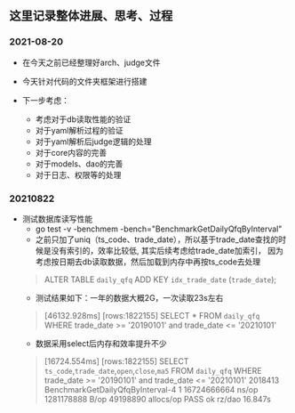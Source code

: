 ## 这里记录整体进展、思考、过程

### 2021-08-20
- 在今天之前已经整理好arch、judge文件
- 今天针对代码的文件夹框架进行搭建

- 下一步考虑：
  - 考虑对于db读取性能的验证
  - 对于yaml解析过程的验证
  - 对于yaml解析后judge逻辑的处理
  - 对于core内容的完善
  - 对于models、dao的完善
  - 对于日志、权限等的处理
  
  
### 20210822
- 测试数据库读写性能
    - go test -v -benchmem -bench="BenchmarkGetDailyQfqByInterval"
    - 之前只加了uniq（ts_code、trade_date），所以基于trade_date查找的时候是没有索引的，效率比较低, 其实后续考虑给trade_date加索引，
    因为考虑按日期去db读取数据，然后加载到内存中再按ts_code去处理
    > ALTER  TABLE  `daily_qfq`  ADD  KEY `idx_trade_date` (`trade_date`);
    - 测试结果如下：一年的数据大概2G，一次读取23s左右
    > [46132.928ms] [rows:1822155] SELECT * FROM `daily_qfq` WHERE trade_date >= '20190101' and trade_date <= '20210101'
    - 数据采用select后内存和效率提升不少
    > [16724.554ms] [rows:1822155] SELECT `ts_code`,`trade_date`,`open`,`close`,`ma5` FROM `daily_qfq` WHERE trade_date >= '20190101' and trade_date <= '20210101'
      2018413
      BenchmarkGetDailyQfqByInterval-4   	       1	16724666664 ns/op	1281178888 B/op	49198890 allocs/op
      PASS
      ok  	rz/dao	16.847s
